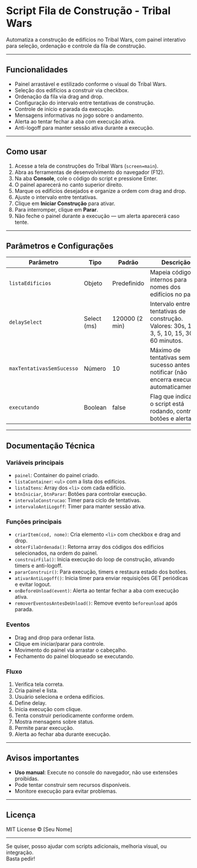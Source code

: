 # Script Fila de Construção - Tribal Wars

Automatiza a construção de edifícios no Tribal Wars, com painel interativo para seleção, ordenação e controle da fila de construção.

---

## Funcionalidades

- Painel arrastável e estilizado conforme o visual do Tribal Wars.
- Seleção dos edifícios a construir via checkbox.
- Ordenação da fila via drag and drop.
- Configuração do intervalo entre tentativas de construção.
- Controle de início e parada da execução.
- Mensagens informativas no jogo sobre o andamento.
- Alerta ao tentar fechar a aba com execução ativa.
- Anti-logoff para manter sessão ativa durante a execução.

---

## Como usar

1. Acesse a tela de construções do Tribal Wars (`screen=main`).
2. Abra as ferramentas de desenvolvimento do navegador (F12).
3. Na aba **Console**, cole o código do script e pressione Enter.
4. O painel aparecerá no canto superior direito.
5. Marque os edifícios desejados e organize a ordem com drag and drop.
6. Ajuste o intervalo entre tentativas.
7. Clique em **Iniciar Construção** para ativar.
8. Para interromper, clique em **Parar**.
9. Não feche o painel durante a execução — um alerta aparecerá caso tente.

---

## Parâmetros e Configurações

| Parâmetro                       | Tipo           | Padrão           | Descrição                                                                                         |
|--------------------------------|----------------|------------------|-------------------------------------------------------------------------------------------------|
| `listaEdificios`               | Objeto         | Predefinido      | Mapeia códigos internos para nomes dos edifícios no painel.                                    |
| `delaySelect`                  | Select (ms)    | 120000 (2 min)   | Intervalo entre tentativas de construção. Valores: 30s, 1, 2, 3, 5, 10, 15, 30, 60 minutos.    |
| `maxTentativasSemSucesso`      | Número         | 10               | Máximo de tentativas sem sucesso antes de notificar (não encerra execução automaticamente).      |
| `executando`                   | Boolean        | false            | Flag que indica se o script está rodando, controla botões e alertas.                           |

---

## Documentação Técnica

### Variáveis principais

- `painel`: Container do painel criado.
- `listaContainer`: `<ul>` com a lista dos edifícios.
- `listaItens`: Array dos `<li>` com cada edifício.
- `btnIniciar`, `btnParar`: Botões para controlar execução.
- `intervaloConstrucao`: Timer para ciclo de tentativas.
- `intervaloAntiLogoff`: Timer para manter sessão ativa.

### Funções principais

- `criarItem(cod, nome)`: Cria elemento `<li>` com checkbox e drag and drop.
- `obterFilaOrdenada()`: Retorna array dos códigos dos edifícios selecionados, na ordem do painel.
- `construirFila()`: Inicia execução do loop de construção, ativando timers e anti-logoff.
- `pararConstruir()`: Para execução, timers e restaura estado dos botões.
- `ativarAntiLogoff()`: Inicia timer para enviar requisições GET periódicas e evitar logout.
- `onBeforeUnload(event)`: Alerta ao tentar fechar a aba com execução ativa.
- `removerEventosAntesDeUnload()`: Remove evento `beforeunload` após parada.

### Eventos

- Drag and drop para ordenar lista.
- Clique em iniciar/parar para controle.
- Movimento do painel via arrastar o cabeçalho.
- Fechamento do painel bloqueado se executando.

### Fluxo

1. Verifica tela correta.
2. Cria painel e lista.
3. Usuário seleciona e ordena edifícios.
4. Define delay.
5. Inicia execução com clique.
6. Tenta construir periodicamente conforme ordem.
7. Mostra mensagens sobre status.
8. Permite parar execução.
9. Alerta ao fechar aba durante execução.

---

## Avisos importantes

- **Uso manual**: Execute no console do navegador, não use extensões proibidas.
- Pode tentar construir sem recursos disponíveis.
- Monitore execução para evitar problemas.

---

## Licença

MIT License © [Seu Nome]

---

Se quiser, posso ajudar com scripts adicionais, melhoria visual, ou integração.  
Basta pedir!

